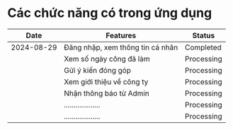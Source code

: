 # Các chức năng có trong ứng dụng

| Date       | Features                                 | Status     |
|------------|------------------------------------------|------------|
| 2024-08-29 | Đăng nhập, xem thông tin cá nhân         | Completed  |
|            | Xem số ngày công đã làm                  | Processing |
|            | Gửi ý kiến đóng góp                      | Processing |
|            | Xem giới thiệu về công ty                | Processing |
|            | Nhận thông báo từ Admin                  | Processing |
|            | ...................                      | Processing |
|            | ...................                      | Processing |

